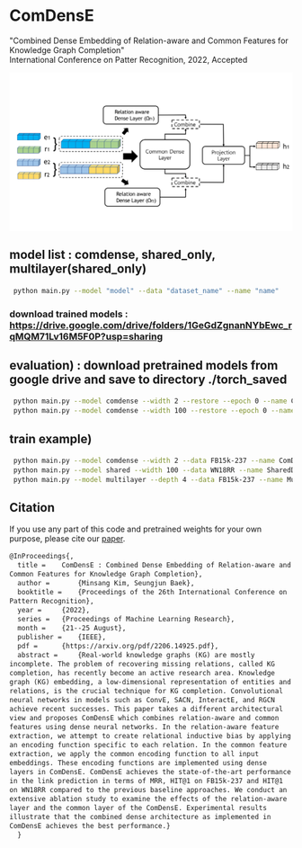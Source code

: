 # ComDensE

 "Combined Dense Embedding of Relation-aware and Common Features for Knowledge Graph Completion" <br>
 International Conference on Patter Recognition, 2022, Accepted

<p align="center">
  <img align="middle" src="./assets/model.png" alt="The main figure"/>
</p>

## model list : comdense, shared_only, multilayer(shared_only)

```bash
 python main.py --model "model" --data "dataset_name" --name "name"
```

### download trained models : https://drive.google.com/drive/folders/1GeGdZgnanNYbEwc_rqMQM71Lv16M5F0P?usp=sharing

## evaluation) : download pretrained models from google drive and save to directory ./torch_saved
```bash 
 python main.py --model comdense --width 2 --restore --epoch 0 --name ComDensE_FB15k-237 --data FB15k-237
 python main.py --model comdense --width 100 --restore --epoch 0 --name ComDensE_WN18RR --data WN18RR
 ```

## train example)
```bash
 python main.py --model comdense --width 2 --data FB15k-237 --name ComDensE_FB15k-237
 python main.py --model shared --width 100 --data WN18RR --name SharedDensE_100_WN18RR
 python main.py --model multilayer --depth 4 --data FB15k-237 --name MultiLayer_4_FB15k-237
```

## Citation
If you use any part of this code and pretrained weights for your own purpose, please cite our [paper](https://arxiv.org/pdf/2206.14925.pdf).
```
@InProceedings{,
  title = 	 ComDensE : Combined Dense Embedding of Relation-aware and Common Features for Knowledge Graph Completion},
  author =       {Minsang Kim, Seungjun Baek},
  booktitle = 	 {Proceedings of the 26th International Conference on Pattern Recognition},
  year = 	 {2022},
  series = 	 {Proceedings of Machine Learning Research},
  month = 	 {21--25 August},
  publisher =    {IEEE},
  pdf = 	 {https://arxiv.org/pdf/2206.14925.pdf},
  abstract = 	 {Real-world knowledge graphs (KG) are mostly incomplete. The problem of recovering missing relations, called KG completion, has recently become an active research area. Knowledge graph (KG) embedding, a low-dimensional representation of entities and relations, is the crucial technique for KG completion. Convolutional neural networks in models such as ConvE, SACN, InteractE, and RGCN achieve recent successes. This paper takes a different architectural view and proposes ComDensE which combines relation-aware and common features using dense neural networks. In the relation-aware feature extraction, we attempt to create relational inductive bias by applying an encoding function specific to each relation. In the common feature extraction, we apply the common encoding function to all input embeddings. These encoding functions are implemented using dense layers in ComDensE. ComDensE achieves the state-of-the-art performance in the link prediction in terms of MRR, HIT@1 on FB15k-237 and HIT@1 on WN18RR compared to the previous baseline approaches. We conduct an extensive ablation study to examine the effects of the relation-aware layer and the common layer of the ComDensE. Experimental results illustrate that the combined dense architecture as implemented in ComDensE achieves the best performance.}
  }
